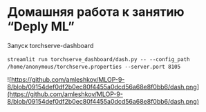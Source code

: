 # Домашняя работа к занятию “Deply ML”

Запуск torchserve-dashboard

`streamlit run torchserve_dashboard/dash.py -- --config_path /home/anonymous/torchserve.properties --server.port 8105`

![https://github.com/amleshkov/MLOP-9-8/blob/09154def0df2b0ec80f4455a0dcd56a68e8f0bb6/dash.png](https://github.com/amleshkov/MLOP-9-8/blob/09154def0df2b0ec80f4455a0dcd56a68e8f0bb6/dash.png)
